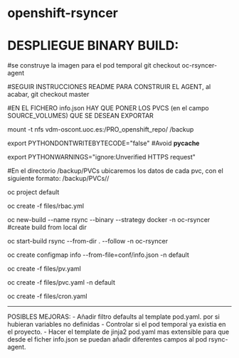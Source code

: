 # openshift-rsyncer

# DESPLIEGUE BINARY BUILD:

#se construye la imagen para el pod temporal
git checkout oc-rsyncer-agent

#SEGUIR INSTRUCCIONES README PARA CONSTRUIR EL AGENT, al acabar, git checkout master

#EN EL FICHERO info.json HAY QUE PONER LOS PVCS (en el campo SOURCE_VOLUMES) QUE SE DESEAN EXPORTAR


mount -t nfs vdm-oscont.uoc.es:/PRO_openshift_repo/ /backup

export PYTHONDONTWRITEBYTECODE="false" #Avoid __pycache__

export PYTHONWARNINGS="ignore:Unverified HTTPS request"

#En el directorio /backup/PVCs ubicaremos los datos de cada pvc, con el siguiente formato: /backup/PVCs/<namespace>/<pvc>

oc project default

oc create -f files/rbac.yml

oc new-build --name rsync --binary --strategy docker -n oc-rsyncer #create build from local dir

oc start-build rsync --from-dir . --follow -n oc-rsyncer

oc create configmap info --from-file=conf/info.json -n default

oc create -f files/pv.yaml

oc create -f files/pvc.yaml -n default 

oc create -f files/cron.yaml



-------------------------------------------------


POSIBLES MEJORAS:
        - Añadir filtro defaults al template pod.yaml. por si hubieran variables no definidas
        - Controlar si el pod temporal ya existia en el proyecto.
        - Hacer el template de jinja2 pod.yaml mas extensible para que desde el ficher info.json se puedan añadir diferentes campos al pod rsync-agent.

